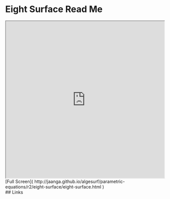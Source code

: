 Eight Surface Read Me
===

<iframe src='http://jaanga.github.io/algesurf/parametric-equations/r2/eight-surface/eight-surface.html' width=100% height=500px >
There is an `iframe` here. It is not visible when viewed on github.com/algesurf. To view, please see 'Project Links' below.
</iframe>
[Full Screen]( http://jaanga.github.io/algesurf/parametric-equations/r2/eight-surface/eight-surface.html )
<br>
## Links 
<http://www.3d-meier.de/tut3/Seite41.html>  
